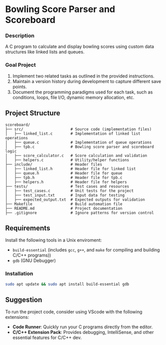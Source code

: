# Bowling Score Parser and Scoreboard

### Description

A C program to calculate and display bowling scores using custom data structures like linked lists and queues.

### Goal Project

1. Implement two related tasks as outlined in the provided instructions.
2. Maintain a version history during development to capture different save points.
3. Document the programming paradigms used for each task, such as conditions, loops, file I/O, dynamic memory allocation, etc.

## Project Structure

```plaintext
scoreboard/
├── src/                     # Source code (implementation files)
│   ├── linked_list.c        # Implementation of linked list operations
│   ├── queue.c              # Implementation of queue operations
│   ├── tpb.c                # Bowling score parser and scoreboard logic
│   ├── score_calculator.c   # Score calculation and validation
│   ├── helpers.c            # Utility/helper functions
├── include/                 # Header files
│   ├── linked_list.h        # Header file for linked list
│   ├── queue.h              # Header file for queue
│   ├── tpb.h                # Header file for tpb.c
│   ├── helpers.h            # Header file for helpers
├── tests/                   # Test cases and resources
│   ├── test_cases.c         # Unit tests for the project
│   ├── test_input.txt       # Input data for testing
│   ├── expected_output.txt  # Expected outputs for validation
├── Makefile                 # Build automation file
├── README.md                # Project documentation
├── .gitignore               # Ignore patterns for version control

```

## Requirements

Install the following tools in a Unix enviroment:

- `build-essential` (includes `gcc`, `g++`, and `make` for compiling and building C/C++ programs))
- `gdb` (GNU Debugger)

### Installation

```bash
sudo apt update && sudo apt install build-essential gdb
```

## Suggestion

To run the project code, consider using VScode with the following extensions:

- **Code Runner**: Quickly run your C programs directly from the editor.
- **C/C++ Extension Pack**: Provides debugging, IntelliSense, and other essential features for C/C++ dev.

